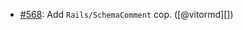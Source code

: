 * [#568](https://github.com/rubocop/rubocop-rails/issues/568): Add `Rails/SchemaComment` cop. ([@vitormd][])
